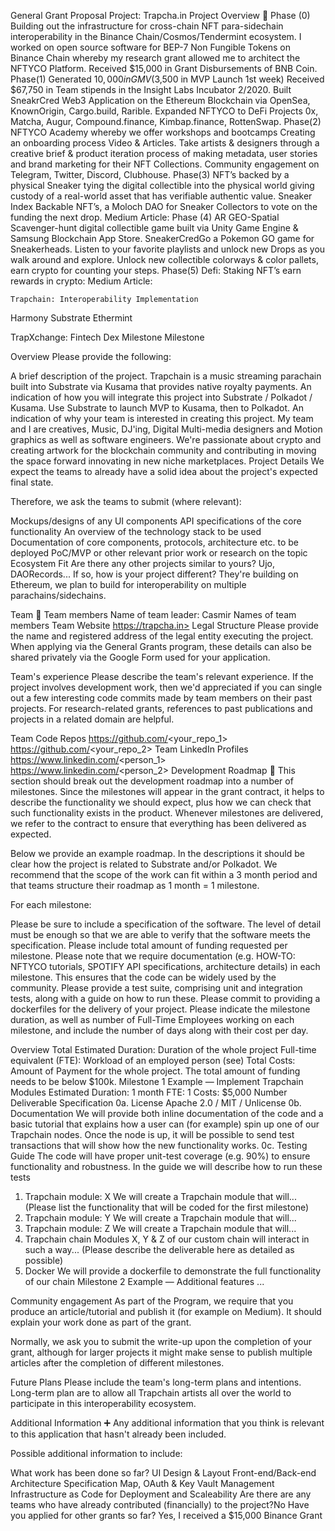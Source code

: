 General Grant Proposal
Project: Trapcha.in
Project Overview 📄
Phase (0)
Building out the infrastructure for cross-chain NFT para-sidechain interoperability in the Binance Chain/Cosmos/Tendermint ecosystem. I worked on open source software for BEP-7 Non Fungible Tokens on Binance Chain whereby my research grant allowed me to architect the NFTYCO Platform. Received $15,000 in Grant Disbursements of BNB Coin.
Phase(1)
Generated $10,000 in GMV ($3,500 in MVP Launch 1st week) Received $67,750 in Team stipends in the Insight Labs Incubator 2/2020. Built SneakrCred Web3 Application on the Ethereum Blockchain via OpenSea, KnownOrigin, Cargo.build, Rarible. Expanded NFTYCO to DeFi Projects 0x, Matcha, Augur, Compound.finance, Kimbap.finance, RottenSwap. 
Phase(2)
NFTYCO Academy whereby we offer workshops and bootcamps Creating an onboarding process Video & Articles. Take artists & designers through a creative brief & product iteration process of making metadata, user stories and brand marketing for their NFT Collections. Community engagement on Telegram, Twitter, Discord, Clubhouse.
Phase(3)
NFT’s backed by a physical Sneaker tying the digital collectible into the physical world giving custody of a real-world asset that has verifiable authentic value. Sneaker Index Backable NFT’s, a Moloch DAO for Sneaker Collectors to vote on the funding the next drop. Medium Article: 
Phase (4)
AR GEO-Spatial Scavenger-hunt digital collectible game built via Unity Game Engine & Samsung Blockchain App Store. SneakerCredGo a Pokemon GO game for Sneakerheads. Listen to your favorite playlists and unlock new Drops as you walk around and explore. Unlock new collectible colorways & color pallets, earn crypto for counting your steps.
Phase(5)
Defi: Staking NFT’s earn rewards in crypto: Medium Article:

	Trapchain: Interoperability Implementation 

Harmony
Substrate
Ethermint 

TrapXchange: 
	Fintech Dex 
Milestone
Milestone




Overview
Please provide the following:

A brief description of the project. Trapchain is a music streaming parachain built into Substrate via Kusama that provides native royalty payments.
An indication of how you will integrate this project into Substrate / Polkadot / Kusama. 
Use Substrate to launch MVP to Kusama, then to Polkadot.
An indication of why your team is interested in creating this project. My team and I are creatives, Music, DJ'ing, Digital Multi-media designers and Motion graphics as well as software engineers.
We're passionate about crypto and creating artwork for the blockchain community and contributing in moving the space forward innovating in new niche marketplaces.
Project Details
We expect the teams to already have a solid idea about the project's expected final state.

Therefore, we ask the teams to submit (where relevant):

Mockups/designs of any UI components
API specifications of the core functionality
An overview of the technology stack to be used
Documentation of core components, protocols, architecture etc. to be deployed
PoC/MVP or other relevant prior work or research on the topic
Ecosystem Fit
Are there any other projects similar to yours? Ujo, DAORecords... If so, how is your project different? They're building on Ethereum, we plan to build for interoperability on multiple parachains/sidechains.

Team 👥
Team members
Name of team leader: Casmir
Names of team members
Team Website
https://trapcha.in>
Legal Structure
Please provide the name and registered address of the legal entity executing the project. When applying via the General Grants program, these details can also be shared privately via the Google Form used for your application.

Team's experience
Please describe the team's relevant experience. If the project involves development work, then we'd appreciated if you can single out a few interesting code commits made by team members on their past projects. For research-related grants, references to past publications and projects in a related domain are helpful.

Team Code Repos
https://github.com/<your_repo_1>
https://github.com/<your_repo_2>
Team LinkedIn Profiles
https://www.linkedin.com/<person_1>
https://www.linkedin.com/<person_2>
Development Roadmap 🔩
This section should break out the development roadmap into a number of milestones. Since the milestones will appear in the grant contract, it helps to describe the functionality we should expect, plus how we can check that such functionality exists in the product. Whenever milestones are delivered, we refer to the contract to ensure that everything has been delivered as expected.

Below we provide an example roadmap. In the descriptions it should be clear how the project is related to Substrate and/or Polkadot. We recommend that the scope of the work can fit within a 3 month period and that teams structure their roadmap as 1 month = 1 milestone.

For each milestone:

Please be sure to include a specification of the software. The level of detail must be enough so that we are able to verify that the software meets the specification.
Please include total amount of funding requested per milestone.
Please note that we require documentation (e.g. HOW-TO: NFTYCO tutorials, SPOTIFY API specifications, architecture details) in each milestone. This ensures that the code can be widely used by the community.
Please provide a test suite, comprising unit and integration tests, along with a guide on how to run these.
Please commit to providing a dockerfiles for the delivery of your project.
Please indicate the milestone duration, as well as number of Full-Time Employees working on each milestone, 
and include the number of days along with their cost per day.

Overview
Total Estimated Duration: Duration of the whole project
Full-time equivalent (FTE): Workload of an employed person (see)
Total Costs: Amount of Payment for the whole project. The total amount of funding needs to be below $100k.
Milestone 1 Example — Implement Trapchain Modules
Estimated Duration: 1 month
FTE: 1
Costs: $5,000
Number	Deliverable	Specification
0a.	License	Apache 2.0 / MIT / Unlicense
0b.	Documentation	We will provide both inline documentation of the code and a basic tutorial that explains how a user can (for example) spin up one of our Trapchain nodes. Once the node is up, it will be possible to send test transactions that will show how the new functionality works.
0c.	Testing Guide	The code will have proper unit-test coverage (e.g. 90%) to ensure functionality and robustness. In the guide we will describe how to run these tests
1.	Trapchain module: X	We will create a Trapchain module that will... (Please list the functionality that will be coded for the first milestone)
2.	Trapchain module: Y	We will create a Trapchain module that will...
3.	Trapchain module: Z	We will create a Trapchain module that will...
4.	Trapchain chain	Modules X, Y & Z of our custom chain will interact in such a way... (Please describe the deliverable here as detailed as possible)
5.	Docker	We will provide a dockerfile to demonstrate the full functionality of our chain
Milestone 2 Example — Additional features
...

Community engagement
As part of the Program, we require that you produce an article/tutorial and publish it (for example on Medium). 
It should explain your work done as part of the grant.

Normally, we ask you to submit the write-up upon the completion of your grant, 
although for larger projects it might make sense to publish multiple articles after the completion of different milestones.

Future Plans
Please include the team's long-term plans and intentions. Long-term plan are to allow all Trapchain artists all over the world to participate in this interoperability ecosystem.

Additional Information ➕
Any additional information that you think is relevant to this application that hasn't already been included.

Possible additional information to include:

What work has been done so far? UI Design & Layout Front-end/Back-end Architecture Specification Map, OAuth & Key Vault Management Infrastructure as Code for Deployment and Scaleability
Are there are any teams who have already contributed (financially) to the project?No
Have you applied for other grants so far? Yes, I received a $15,000 Binance Grant
